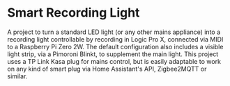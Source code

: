 # Smart Recording Light

A project to turn a standard LED light (or any other mains appliance) into a recording light controllable by recording in Logic Pro X, connected via MIDI to a Raspberry Pi Zero 2W. The default configuration also includes a visible light strip, via a Pimoroni Blinkt, to supplement the main light. This project uses a TP Link Kasa plug for mains control, but is easily adaptable to work on any kind of smart plug via Home Assistant's API, Zigbee2MQTT or similar.